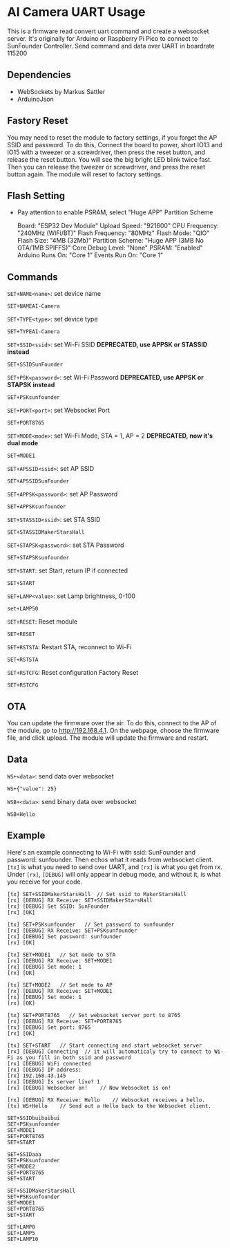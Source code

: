 # AI Camera UART Usage

This is a firmware read convert uart command and create a websocket server. It's originally for Arduino or Raspberry Pi Pico to connect to SunFounder Controller. Send command and data over UART in boardrate 115200

## Dependencies

 - WebSockets by Markus Sattler
 - ArduinoJson

## Fastory Reset

You may need to reset the module to factory settings, if you forget the AP SSID and password. To do this, Connect the board to power, short IO13 and IO15 with a tweezer or a screwdriver, then press the reset button, and release the reset button. You will see the big bright LED blink twice fast. Then you can release the tweezer or screwdriver, and press the reset button again. The module will reset to factory settings.



## Flash Setting
- Pay attention to enable PSRAM, select "Huge APP" Partition Scheme

    Board: "ESP32 Dev Module"
    Upload Speed: "921600"
    CPU Frequency: "240MHz (WiFi/BT)"
    Flash Frequency: "80MHz"
    Flash Mode: "QIO"
    Flash Size: "4MB (32Mb)"
    Partition Scheme: "Huge APP (3MB No OTA/1MB SPIFFS)"
    Core Debug Level: "None"
    PSRAM: "Enabled"
    Arduino Runs On: "Core 1"
    Events Run On: "Core 1"

## Commands


`SET+NAME<name>`: set device name

```
SET+NAMEAI-Camera
```

`SET+TYPE<type>`: set device type

```
SET+TYPEAI-Camera
```



`SET+SSID<ssid>`: set Wi-Fi SSID **DEPRECATED, use APPSK or STASSID instead**

```
SET+SSIDSunFounder
```

`SET+PSK<password>`: set Wi-Fi Password **DEPRECATED, use APPSK or STAPSK instead**

```
SET+PSKsunfounder
```

`SET+PORT<port>`: set Websocket Port

```
SET+PORT8765
```

`SET+MODE<mode>`: set Wi-Fi Mode, STA = 1, AP = 2 **DEPRECATED, now it's dual mode**

```
SET+MODE1
```

`SET+APSSID<ssid>`: set AP SSID

```
SET+APSSIDSunFounder
```

`SET+APPSK<password>`: set AP Password

```
SET+APPSKsunfounder
```

`SET+STASSID<ssid>`: set STA SSID

```
SET+STASSIDMakerStarsHall
```

`SET+STAPSK<password>`: set STA Password

```
SET+STAPSKsunfounder
```

`SET+START`: set Start, return IP if connected

```
SET+START
```

`SET+LAMP<value>`: set Lamp brightness, 0-100

```
set+LAMP50
```

`SET+RESET`: Reset module

```
SET+RESET
```

`SET+RSTSTA`: Restart STA, reconnect to Wi-Fi

```
SET+RSTSTA
```

`SET+RSTCFG`: Reset configuration Factory Reset

```
SET+RSTCFG
```

## OTA

You can update the firmware over the air. To do this, connect to the AP of the module, go to http://192.168.4.1. On the webpage, choose the firmware file, and click upload. The module will update the firmware and restart.

## Data

`WS+<data>`: send data over websocket

```
WS+{"value": 25}
```

`WSB+<data>`: send binary data over websocket

```
WSB+Hello
```

## Example

Here's an example connecting to Wi-Fi with ssid: SunFounder and password: sunfounder. Then echos what it reads from websocket client. `[tx]` is what you need to send over UART, and `[rx]` is what you get from rx. Under `[rx]`, `[DEBUG]` will only appear in debug mode, and without it, is what you receive for your code.

```
[tx] SET+SSIDMakerStarsHall  // Set ssid to MakerStarsHall
[rx] [DEBUG] RX Receive: SET+SSIDMakerStarsHall
[rx] [DEBUG] Set SSID: SunFounder
[rx] [OK]

[tx] SET+PSKsunfounder   // Set password to sunfounder
[rx] [DEBUG] RX Receive: SET+PSKsunfounder
[rx] [DEBUG] Set password: sunfounder
[rx] [OK]

[tx] SET+MODE1   // Set mode to STA
[rx] [DEBUG] RX Receive: SET+MODE1
[rx] [DEBUG] Set mode: 1
[rx] [OK]

[tx] SET+MODE2   // Set mode to AP
[rx] [DEBUG] RX Receive: SET+MODE1
[rx] [DEBUG] Set mode: 1
[rx] [OK]

[tx] SET+PORT8765   // Set websocket server port to 8765
[rx] [DEBUG] RX Receive: SET+PORT8765
[rx] [DEBUG] Set port: 8765
[rx] [OK]

[tx] SET+START   // Start connecting and start websocket server
[rx] [DEBUG] Connecting  // it will automaticaly try to connect to Wi-Fi as you fill in both ssid and password
[rx] [DEBUG] WiFi connected
[rx] [DEBUG] IP address:
[rx] 192.168.43.145
[rx] [DEBUG] Is server live? 1
[rx] [DEBUG] Websocker on!    // Now Websocket is on!

[rx] [DEBUG] RX Receive: Hello    // Websocket receives a hello.
[tx] WS+Hello    // Send out a Hello back to the Websocket client.
```

```
SET+SSIDbuibuibui
SET+PSKsunfounder
SET+MODE1
SET+PORT8765
SET+START

SET+SSIDaaa
SET+PSKsunfounder
SET+MODE2
SET+PORT8765
SET+START

SET+SSIDMakerStarsHall
SET+PSKsunfounder
SET+MODE1
SET+PORT8765
SET+START

SET+LAMP0
SET+LAMP5
SET+LAMP10
```
